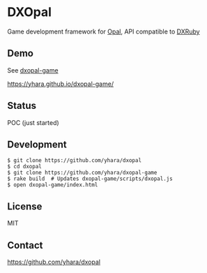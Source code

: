 # DXOpal

Game development framework for [Opal](http://opalrb.org/),
API compatible to [DXRuby](http://dxruby.osdn.jp/)

## Demo

See [dxopal-game](https://github.com/yhara/dxopal-game)

https://yhara.github.io/dxopal-game/

## Status

POC (just started)

## Development

```
$ git clone https://github.com/yhara/dxopal
$ cd dxopal
$ git clone https://github.com/yhara/dxopal-game
$ rake build  # Updates dxopal-game/scripts/dxopal.js
$ open dxopal-game/index.html
```

## License

MIT

## Contact

https://github.com/yhara/dxopal
